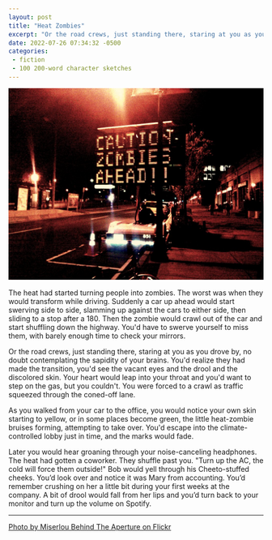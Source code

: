 ```yaml
---
layout: post
title: "Heat Zombies"
excerpt: "Or the road crews, just standing there, staring at you as you drove by, no doubt contemplating the sapidity of your brains. You'd realize they had made the transition, you'd see the vacant eyes and the drool and the discolored skin. Your heart would leap into your throat and you'd want to step on the gas, but you couldn't. You were forced to a crawl as traffic squeezed through the coned-off lane."
date: 2022-07-26 07:34:32 -0500
categories: 
 - fiction
 - 100 200-word character sketches
---
```


![](/assets/2022/07/4653655654_db3660740b_o.jpg)

The heat had started turning people into zombies. The worst was when they would transform while driving. Suddenly a car up ahead would start swerving side to side, slamming up against the cars to either side, then sliding to a stop after a 180. Then the zombie would crawl out of the car and start shuffling down the highway. You'd have to swerve yourself to miss them, with barely enough time to check your mirrors.

Or the road crews, just standing there, staring at you as you drove by, no doubt contemplating the sapidity of your brains. You'd realize they had made the transition, you'd see the vacant eyes and the drool and the discolored skin. Your heart would leap into your throat and you'd want to step on the gas, but you couldn't. You were forced to a crawl as traffic squeezed through the coned-off lane.

As you walked from your car to the office, you would notice your own skin starting to yellow, or in some places become green, the little heat-zombie bruises forming, attempting to take over. You'd escape into the climate-controlled lobby just in time, and the marks would fade.

Later you would hear groaning through your noise-canceling headphones. The heat had gotten a coworker. They shuffle past you. "Turn up the AC, the cold will force them outside!" Bob would yell through his Cheeto-stuffed cheeks. You’d look over and notice it was Mary from accounting. You’d remember crushing on her a little bit during your first weeks at the company. A bit of drool would fall from her lips and you’d turn back to your monitor and turn up the volume on Spotify.

---

[Photo by Miserlou Behind The Aperture on Flickr](https://www.flickr.com/photos/miserlou/4653655654)
